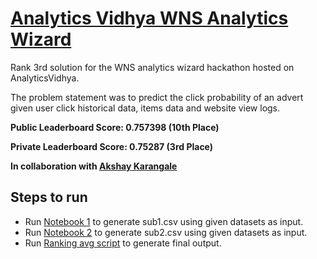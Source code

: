 # [Analytics Vidhya WNS Analytics Wizard](https://datahack.analyticsvidhya.com/contest/wns-analytics-wizard-2019/)
Rank 3rd solution for the WNS analytics wizard hackathon hosted on AnalyticsVidhya.

  The problem statement was to predict the click probability of an advert given user click historical data, items data and website view logs.

**Public Leaderboard Score: 0.757398 (10th Place)**
    
**Private Leaderboard Score: 0.75287 (3rd Place)**


**In collaboration with [Akshay Karangale](https://github.com/akshaykarangale)**

## Steps to run
* Run [Notebook 1](https://github.com/aakashkerawat/AV_wns_hackathon_2019/blob/master/wns_adclick_final_1.ipynb) to generate sub1.csv using given datasets as input.
* Run [Notebook 2](https://github.com/aakashkerawat/AV_wns_hackathon_2019/blob/master/WNS-adClick_2.ipynb) to generate sub2.csv using given datasets as input.
* Run [Ranking avg script](https://github.com/aakashkerawat/AV_wns_hackathon_2019/blob/master/ranking_avg_script.py) to generate final output.



